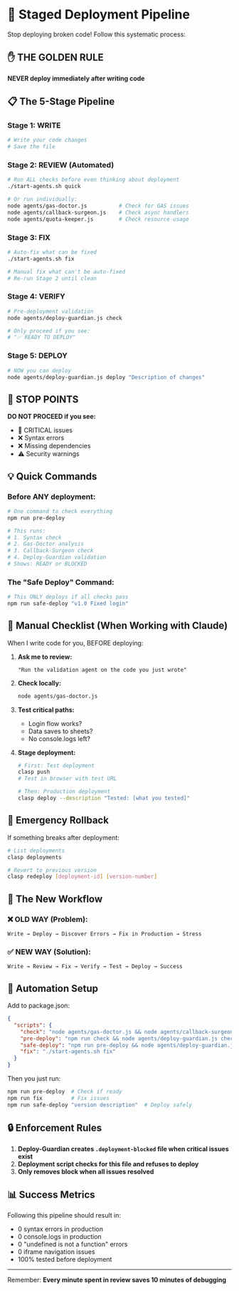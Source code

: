 # 🚦 Staged Deployment Pipeline

Stop deploying broken code! Follow this systematic process:

## ✋ THE GOLDEN RULE
**NEVER deploy immediately after writing code**

## 📋 The 5-Stage Pipeline

### Stage 1: WRITE
```bash
# Write your code changes
# Save the file
```

### Stage 2: REVIEW (Automated)
```bash
# Run ALL checks before even thinking about deployment
./start-agents.sh quick

# Or run individually:
node agents/gas-doctor.js          # Check for GAS issues
node agents/callback-surgeon.js    # Check async handlers
node agents/quota-keeper.js        # Check resource usage
```

### Stage 3: FIX
```bash
# Auto-fix what can be fixed
./start-agents.sh fix

# Manual fix what can't be auto-fixed
# Re-run Stage 2 until clean
```

### Stage 4: VERIFY
```bash
# Pre-deployment validation
node agents/deploy-guardian.js check

# Only proceed if you see:
# "✅ READY TO DEPLOY"
```

### Stage 5: DEPLOY
```bash
# NOW you can deploy
node agents/deploy-guardian.js deploy "Description of changes"
```

## 🔴 STOP POINTS

**DO NOT PROCEED if you see:**
- 🔴 CRITICAL issues
- ❌ Syntax errors
- ❌ Missing dependencies
- ⚠️ Security warnings

## 💡 Quick Commands

### Before ANY deployment:
```bash
# One command to check everything
npm run pre-deploy

# This runs:
# 1. Syntax check
# 2. Gas-Doctor analysis
# 3. Callback-Surgeon check
# 4. Deploy-Guardian validation
# Shows: READY or BLOCKED
```

### The "Safe Deploy" Command:
```bash
# This ONLY deploys if all checks pass
npm run safe-deploy "v1.0 Fixed login"
```

## 📝 Manual Checklist (When Working with Claude)

When I write code for you, BEFORE deploying:

1. **Ask me to review:**
   ```
   "Run the validation agent on the code you just wrote"
   ```

2. **Check locally:**
   ```bash
   node agents/gas-doctor.js
   ```

3. **Test critical paths:**
   - Login flow works?
   - Data saves to sheets?
   - No console.logs left?

4. **Stage deployment:**
   ```bash
   # First: Test deployment
   clasp push
   # Test in browser with test URL
   
   # Then: Production deployment
   clasp deploy --description "Tested: [what you tested]"
   ```

## 🚨 Emergency Rollback

If something breaks after deployment:
```bash
# List deployments
clasp deployments

# Revert to previous version
clasp redeploy [deployment-id] [version-number]
```

## 🎯 The New Workflow

### ❌ OLD WAY (Problem):
```
Write → Deploy → Discover Errors → Fix in Production → Stress
```

### ✅ NEW WAY (Solution):
```
Write → Review → Fix → Verify → Test → Deploy → Success
```

## 🤖 Automation Setup

Add to package.json:
```json
{
  "scripts": {
    "check": "node agents/gas-doctor.js && node agents/callback-surgeon.js analyze",
    "pre-deploy": "npm run check && node agents/deploy-guardian.js check",
    "safe-deploy": "npm run pre-deploy && node agents/deploy-guardian.js deploy",
    "fix": "./start-agents.sh fix"
  }
}
```

Then you just run:
```bash
npm run pre-deploy  # Check if ready
npm run fix         # Fix issues
npm run safe-deploy "version description"  # Deploy safely
```

## 🔒 Enforcement Rules

1. **Deploy-Guardian creates `.deployment-blocked` file when critical issues exist**
2. **Deployment script checks for this file and refuses to deploy**
3. **Only removes block when all issues resolved**

## 📊 Success Metrics

Following this pipeline should result in:
- 0 syntax errors in production
- 0 console.logs in production  
- 0 "undefined is not a function" errors
- 0 iframe navigation issues
- 100% tested before deployment

---

Remember: **Every minute spent in review saves 10 minutes of debugging**